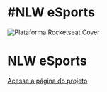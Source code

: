 # #NLW eSports

![Plataforma Rocketseat Cover](https://user-images.githubusercontent.com/20442819/190293132-400e7e15-8716-4ab5-a8a5-3000e9791b33.png)

# NLW eSports

[Acesse a página do projeto](https://karen-cardoso.github.io/nlw_esports/)
